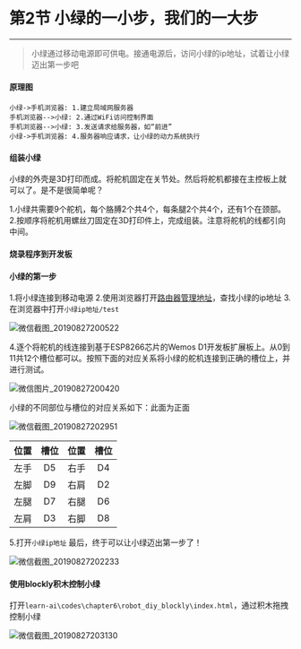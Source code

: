# 第2节 小绿的一小步，我们的一大步

---

>小绿通过移动电源即可供电。接通电源后，访问小绿的ip地址，试着让小绿迈出第一步吧

#### 原理图

```sequence
小绿->手机浏览器: 1.建立局域网服务器
手机浏览器-->小绿: 2.通过WiFi访问控制界面
手机浏览器-->小绿: 3.发送请求给服务器，如“前进”
小绿->手机浏览器: 4.服务器响应请求，让小绿的动力系统执行
```

#### 组装小绿

小绿的外壳是3D打印而成。将舵机固定在关节处。然后将舵机都接在主控板上就可以了。是不是很简单呢？

1.小绿共需要9个舵机，每个胳膊2个共4个，每条腿2个共4个，还有1个在颈部。
2.按顺序将舵机用螺丝刀固定在3D打印件上，完成组装。注意将舵机的线都引向中间。

#### 烧录程序到开发板

#### 小绿的第一步

1.将小绿连接到移动电源
2.使用浏览器打开[路由器管理地址](http://192.168.123.1)，查找小绿的ip地址
3.在浏览器中打开`小绿ip地址/test`

![微信截图_20190827200522](https://md.hass.live/%E5%BE%AE%E4%BF%A1%E6%88%AA%E5%9B%BE_20190827200522.png)

4.逐个将舵机的线连接到基于ESP8266芯片的Wemos D1开发板扩展板上。从0到11共12个槽位都可以。按照下面的对应关系将小绿的舵机连接到正确的槽位上，并进行测试。

![微信图片_20190827200420](https://md.hass.live/%E5%BE%AE%E4%BF%A1%E5%9B%BE%E7%89%87_20190827200420.jpg)

小绿的不同部位与槽位的对应关系如下：此面为正面

![微信截图_20190827202951](https://md.hass.live/%E5%BE%AE%E4%BF%A1%E6%88%AA%E5%9B%BE_20190827202951.png)

位置|槽位|位置|槽位
:-: | :-: | :-: | :-:
左手 | D5 | 右手 | D4
左脚 | D9 | 右肩 | D2
左腿 | D7 | 右腿 | D6
左肩 | D3 | 右脚 | D8

5.打开`小绿ip地址`
最后，终于可以让小绿迈出第一步了！

![微信截图_20190827202233](https://md.hass.live/%E5%BE%AE%E4%BF%A1%E6%88%AA%E5%9B%BE_20190827202233.png)

#### 使用blockly积木控制小绿

打开`learn-ai\codes\chapter6\robot_diy_blockly\index.html`，通过积木拖拽控制小绿

![微信截图_20190827203130](https://md.hass.live/%E5%BE%AE%E4%BF%A1%E6%88%AA%E5%9B%BE_20190827203130.png)
